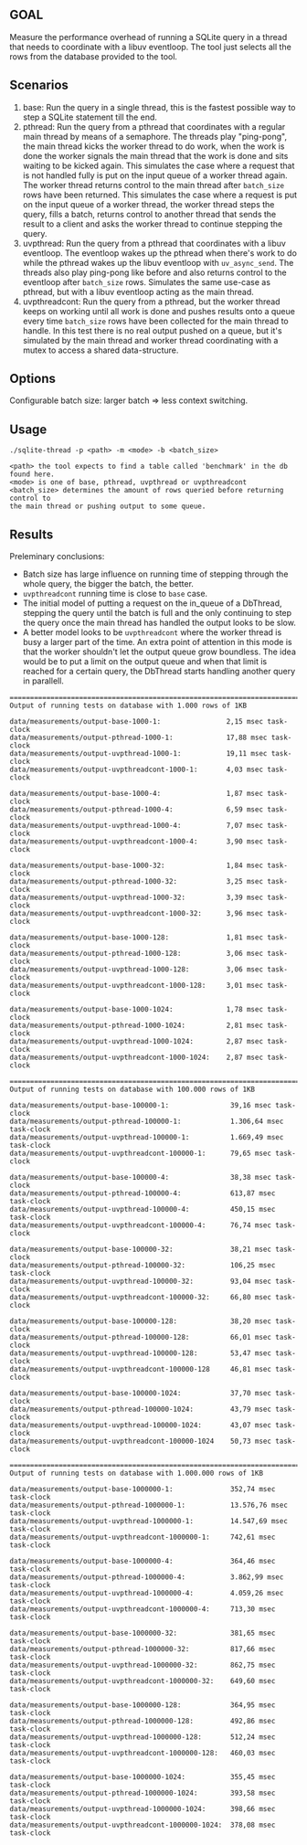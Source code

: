 ## GOAL
Measure the performance overhead of running a SQLite query in a thread that
needs to coordinate with a libuv eventloop. The tool just selects all the rows
from the database provided to the tool.

## Scenarios
1. base:  Run the query in a single thread, this is the fastest possible way to step a
SQLite statement till the end.
2. pthread: Run the query from a pthread that coordinates with a regular main thread by
means of a semaphore. The threads play "ping-pong", the main thread kicks the
worker thread to do work, when the work is done the worker signals the main
thread that the work is done and sits waiting to be kicked again. This simulates
the case where a request that is not handled fully is put on the input queue of
a worker thread again. The worker thread returns control to the main thread after `batch_size` rows
have been returned. This simulates the case where a request is put on the input queue
of a worker thread, the worker thread steps the query, fills a batch, returns control
to another thread that sends the result to a client and asks the worker thread to continue
stepping the query.
3. uvpthread: Run the query from a pthread that coordinates with a libuv eventloop. The
eventloop wakes up the pthread when there's work to do while the pthread wakes
up the libuv eventloop with `uv_async_send`. The threads also play ping-pong
like before and also returns control to the eventloop after `batch_size` rows. Simulates the
same use-case as pthread, but with a libuv eventloop acting as the main thread.
4. uvpthreadcont: Run the query from a pthread, but the worker thread keeps on working until
all work is done and pushes results onto a queue every time `batch_size` rows have been collected
for the main thread to handle.
In this test there is no real output pushed on a queue, but it's simulated by the main
thread and worker thread coordinating with a mutex to access a shared data-structure.

## Options
Configurable batch size: larger batch => less context switching.

## Usage
```
./sqlite-thread -p <path> -m <mode> -b <batch_size>

<path> the tool expects to find a table called 'benchmark' in the db found here.
<mode> is one of base, pthread, uvpthread or uvpthreadcont
<batch_size> determines the amount of rows queried before returning control to
the main thread or pushing output to some queue.
```

## Results

Preleminary conclusions:

- Batch size has large influence on running time of stepping through the whole query, the bigger the batch, the better.
- `uvpthreadcont` running time is close to `base` case.
- The initial model of putting a request on the in_queue of a DbThread, stepping the query until the batch is full and
the only continuing to step the query once the main thread has handled the output looks to be slow.
- A better model looks to be `uvpthreadcont` where the worker thread is busy a larger part of the time. An extra
point of attention in this mode is that the worker shouldn't let the output queue grow boundless. The idea would
be to put a limit on the output queue and when that limit is reached for a certain query, the DbThread starts handling
another query in parallell.

```
==============================================================================
Output of running tests on database with 1.000 rows of 1KB

data/measurements/output-base-1000-1:                2,15 msec task-clock
data/measurements/output-pthread-1000-1:             17,88 msec task-clock
data/measurements/output-uvpthread-1000-1:           19,11 msec task-clock
data/measurements/output-uvpthreadcont-1000-1:       4,03 msec task-clock

data/measurements/output-base-1000-4:                1,87 msec task-clock
data/measurements/output-pthread-1000-4:             6,59 msec task-clock
data/measurements/output-uvpthread-1000-4:           7,07 msec task-clock
data/measurements/output-uvpthreadcont-1000-4:       3,90 msec task-clock

data/measurements/output-base-1000-32:               1,84 msec task-clock
data/measurements/output-pthread-1000-32:            3,25 msec task-clock
data/measurements/output-uvpthread-1000-32:          3,39 msec task-clock
data/measurements/output-uvpthreadcont-1000-32:      3,96 msec task-clock

data/measurements/output-base-1000-128:              1,81 msec task-clock
data/measurements/output-pthread-1000-128:           3,06 msec task-clock
data/measurements/output-uvpthread-1000-128:         3,06 msec task-clock
data/measurements/output-uvpthreadcont-1000-128:     3,01 msec task-clock

data/measurements/output-base-1000-1024:             1,78 msec task-clock
data/measurements/output-pthread-1000-1024:          2,81 msec task-clock
data/measurements/output-uvpthread-1000-1024:        2,87 msec task-clock
data/measurements/output-uvpthreadcont-1000-1024:    2,87 msec task-clock

==============================================================================
Output of running tests on database with 100.000 rows of 1KB

data/measurements/output-base-100000-1:               39,16 msec task-clock   
data/measurements/output-pthread-100000-1:            1.306,64 msec task-clock 
data/measurements/output-uvpthread-100000-1:          1.669,49 msec task-clock 
data/measurements/output-uvpthreadcont-100000-1:      79,65 msec task-clock   

data/measurements/output-base-100000-4:               38,38 msec task-clock   
data/measurements/output-pthread-100000-4:            613,87 msec task-clock  
data/measurements/output-uvpthread-100000-4:          450,15 msec task-clock  
data/measurements/output-uvpthreadcont-100000-4:      76,74 msec task-clock   

data/measurements/output-base-100000-32:              38,21 msec task-clock   
data/measurements/output-pthread-100000-32:           106,25 msec task-clock  
data/measurements/output-uvpthread-100000-32:         93,04 msec task-clock   
data/measurements/output-uvpthreadcont-100000-32:     66,80 msec task-clock   

data/measurements/output-base-100000-128:             38,20 msec task-clock   
data/measurements/output-pthread-100000-128:          66,01 msec task-clock   
data/measurements/output-uvpthread-100000-128:        53,47 msec task-clock   
data/measurements/output-uvpthreadcont-100000-128     46,81 msec task-clock   

data/measurements/output-base-100000-1024:            37,70 msec task-clock   
data/measurements/output-pthread-100000-1024:         43,79 msec task-clock   
data/measurements/output-uvpthread-100000-1024:       43,07 msec task-clock   
data/measurements/output-uvpthreadcont-100000-1024    50,73 msec task-clock   

==============================================================================
Output of running tests on database with 1.000.000 rows of 1KB

data/measurements/output-base-1000000-1:              352,74 msec task-clock             
data/measurements/output-pthread-1000000-1:           13.576,76 msec task-clock          
data/measurements/output-uvpthread-1000000-1:         14.547,69 msec task-clock        
data/measurements/output-uvpthreadcont-1000000-1:     742,61 msec task-clock    

data/measurements/output-base-1000000-4:              364,46 msec task-clock             
data/measurements/output-pthread-1000000-4:           3.862,99 msec task-clock          
data/measurements/output-uvpthread-1000000-4:         4.059,26 msec task-clock        
data/measurements/output-uvpthreadcont-1000000-4:     713,30 msec task-clock    

data/measurements/output-base-1000000-32:             381,65 msec task-clock            
data/measurements/output-pthread-1000000-32:          817,66 msec task-clock         
data/measurements/output-uvpthread-1000000-32:        862,75 msec task-clock       
data/measurements/output-uvpthreadcont-1000000-32:    649,60 msec task-clock   

data/measurements/output-base-1000000-128:            364,95 msec task-clock           
data/measurements/output-pthread-1000000-128:         492,86 msec task-clock        
data/measurements/output-uvpthread-1000000-128:       512,24 msec task-clock      
data/measurements/output-uvpthreadcont-1000000-128:   460,03 msec task-clock  

data/measurements/output-base-1000000-1024:           355,45 msec task-clock          
data/measurements/output-pthread-1000000-1024:        393,58 msec task-clock       
data/measurements/output-uvpthread-1000000-1024:      398,66 msec task-clock     
data/measurements/output-uvpthreadcont-1000000-1024:  378,08 msec task-clock 
```
